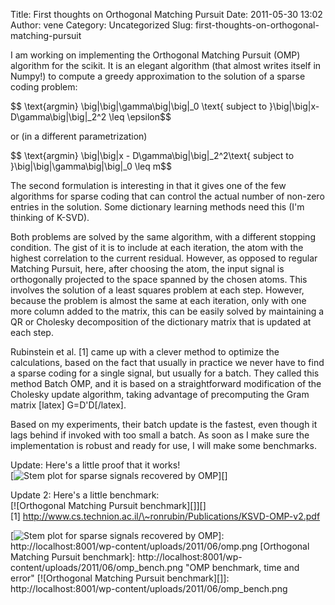 Title: First thoughts on Orthogonal Matching Pursuit
Date: 2011-05-30 13:02
Author: vene
Category: Uncategorized
Slug: first-thoughts-on-orthogonal-matching-pursuit

I am working on implementing the Orthogonal Matching Pursuit (OMP)
algorithm for the scikit. It is an elegant algorithm (that almost writes
itself in Numpy!) to compute a greedy approximation to the solution of a
sparse coding problem:

\$\$ \\text{argmin} \\big|\\big|\\gamma\\big|\\big|\_0 \\text{ subject
to }\\big|\\big|x-D\\gamma\\big|\\big|\_2\^2 \\leq \\epsilon\$\$

or (in a different parametrization)

\$\$ \\text{argmin} \\big|\\big|x - D\\gamma\\big|\\big|\_2\^2\\text{
subject to }\\big|\\big|\\gamma\\big|\\big|\_0 \\leq m\$\$

The second formulation is interesting in that it gives one of the few
algorithms for sparse coding that can control the actual number of
non-zero entries in the solution. Some dictionary learning methods need
this (I'm thinking of K-SVD).

Both problems are solved by the same algorithm, with a different
stopping condition. The gist of it is to include at each iteration, the
atom with the highest correlation to the current residual. However, as
opposed to regular Matching Pursuit, here, after choosing the atom, the
input signal is orthogonally projected to the space spanned by the
chosen atoms. This involves the solution of a least squares problem at
each step. However, because the problem is almost the same at each
iteration, only with one more column added to the matrix, this can be
easily solved by maintaining a QR or Cholesky decomposition of the
dictionary matrix that is updated at each step.

Rubinstein et al. [1] came up with a clever method to optimize the
calculations, based on the fact that usually in practice we never have
to find a sparse coding for a single signal, but usually for a batch.
They called this method Batch OMP, and it is based on a straightforward
modification of the Cholesky update algorithm, taking advantage of
precomputing the Gram matrix [latex] G=D'D[/latex].

Based on my experiments, their batch update is the fastest, even though
it lags behind if invoked with too small a batch. As soon as I make sure
the implementation is robust and ready for use, I will make some
benchmarks.

Update: Here's a little proof that it works!  
[![Stem plot for sparse signals recovered by OMP][]][]

Update 2: Here's a little benchmark:  
[![Orthogonal Matching Pursuit benchmark][]][]  
[1]
http://www.cs.technion.ac.il/\~ronrubin/Publications/KSVD-OMP-v2.pdf

  [Stem plot for sparse signals recovered by OMP]: http://localhost:8001/wp-content/uploads/2011/06/omp.png
    "Orthogonal Matching Pursuit sparse signal recovery"
  [![Stem plot for sparse signals recovered by OMP][]]: http://localhost:8001/wp-content/uploads/2011/06/omp.png
  [Orthogonal Matching Pursuit benchmark]: http://localhost:8001/wp-content/uploads/2011/06/omp_bench.png
    "OMP benchmark, time and error"
  [![Orthogonal Matching Pursuit benchmark][]]: http://localhost:8001/wp-content/uploads/2011/06/omp_bench.png
